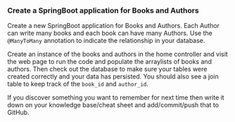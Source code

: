### Create a SpringBoot application for Books and Authors

Create a new SpringBoot application for Books and Authors. Each Author can write many books and each book can have many Authors. Use the `@ManyToMany` annotation to indicate the relationship in your database.

Create an instance of the books and authors in the home controller and visit the web page to run the code and populate the arraylists of books and authors. Then check out the database to make sure your tables were created correctly and your data has persisted. You should also see a join table to keep track of the `book_id` and `author_id`.

If you discover something you want to remember for next time then write it down on your knowledge base/cheat sheet and add/commit/push that to GitHub.